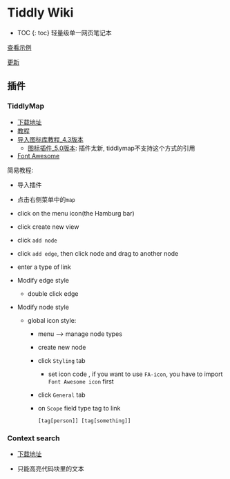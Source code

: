 

# Tiddly Wiki

* TOC
{: toc}
轻量级单一网页笔记本

[查看示例](https://www.bakumatata.com/note_other/Archives/8kuNoteBook_TiddlyWiki.html)

[更新](https://tiddlywiki.com/upgrade.html)

## 插件

### TiddlyMap

- [下载地址](http://tiddlymap.org/#)
- [教程](https://skills421.wordpress.com/2019/10/08/add-tiddlymap-to-our-wiki/)
- [导入图标库教程_4.3版本](http://tobibeer.github.io/tw/fa/#Installation) 
  - [图标插件_5.0版本](http://thediveo.github.io/TW5FontAwesome/): 插件太新, tiddlymap不支持这个方式的引用
- [Font Awesome](https://fontawesome.com/icons?d=gallery&p=2)



简易教程:

- 导入插件

- 点击右侧菜单中的`map`

- click on the menu icon(the Hamburg bar)

- click create new view

- click `add node`

- click `add edge`, then click node and drag to another node

- enter a type of link

- Modify edge style

  - double click edge

- Modify node style

  - global icon style:

    - menu --> manage node types

    - create new node

    - click `Styling` tab

      - set icon code , if you want to use `FA-icon`, you have to import `Font Awesome icon` first

    - click `General` tab

    - on `Scope` field type tag to link

      ```
      [tag[person]] [tag[something]]
      ```

      

### Context search

- [下载地址](http://contextplugin.tiddlyspot.com/)

- 只能高亮代码块里的文本
